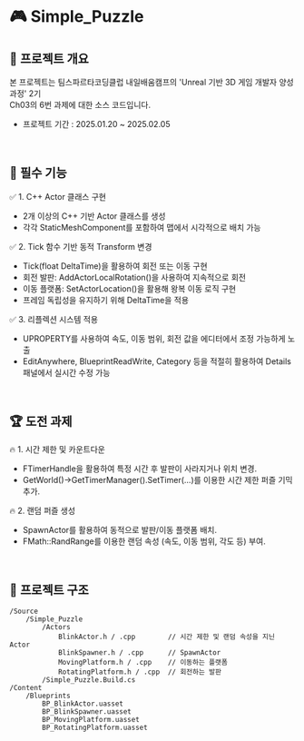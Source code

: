 # 🎮 Simple_Puzzle

## 📌 프로젝트 개요
본 프로젝트는 팀스파르타코딩클럽 내일배움캠프의 'Unreal 기반 3D 게임 개발자 양성과정' 2기   
Ch03의 6번 과제에 대한 소스 코드입니다.   
- 프로젝트 기간 : 2025.01.20 ~ 2025.02.05
</br>

## 🎯 필수 기능
✅ 1. C++ Actor 클래스 구현
   - 2개 이상의 C++ 기반 Actor 클래스를 생성
   - 각각 StaticMeshComponent를 포함하여 맵에서 시각적으로 배치 가능


✅ 2. Tick 함수 기반 동적 Transform 변경
   - Tick(float DeltaTime)을 활용하여 회전 또는 이동 구현
   - 회전 발판: AddActorLocalRotation()을 사용하여 지속적으로 회전
   - 이동 플랫폼: SetActorLocation()을 활용해 왕복 이동 로직 구현
   - 프레임 독립성을 유지하기 위해 DeltaTime을 적용


✅ 3. 리플렉션 시스템 적용
   - UPROPERTY를 사용하여 속도, 이동 범위, 회전 값을 에디터에서 조정 가능하게 노출
   - EditAnywhere, BlueprintReadWrite, Category 등을 적절히 활용하여 Details 패널에서 실시간 수정 가능
</br>

## 🏆 도전 과제
🔥 1. 시간 제한 및 카운트다운
   - FTimerHandle을 활용하여 특정 시간 후 발판이 사라지거나 위치 변경.
   - GetWorld()->GetTimerManager().SetTimer(...)를 이용한 시간 제한 퍼즐 기믹 추가.


🔥 2. 랜덤 퍼즐 생성
   - SpawnActor를 활용하여 동적으로 발판/이동 플랫폼 배치.
   - FMath::RandRange를 이용한 랜덤 속성 (속도, 이동 범위, 각도 등) 부여.
</br>

## 📂 프로젝트 구조
```Text
/Source
    /Simple_Puzzle
        /Actors
            BlinkActor.h / .cpp        // 시간 제한 및 랜덤 속성을 지닌 Actor
            BlinkSpawner.h / .cpp      // SpawnActor
            MovingPlatform.h / .cpp    // 이동하는 플랫폼
            RotatingPlatform.h / .cpp  // 회전하는 발판
        /Simple_Puzzle.Build.cs
/Content
    /Blueprints
        BP_BlinkActor.uasset
        BP_BlinkSpawner.uasset
        BP_MovingPlatform.uasset
        BP_RotatingPlatform.uasset
```
